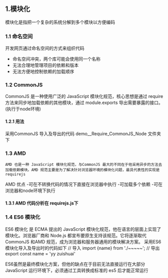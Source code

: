 ## 1.模块化
模块化是指把一个复杂的系统分解到多个模块以方便编码

### 1.1 命名空间
 开发网页通过命名空间的方式来组织代码
 - 命名空间冲突，两个库可能会使用同一个名称
 - 无法合理地管理项目的依赖和版本
 - 无法方便地控制依赖的加载顺序

### 1.2 CommonJS
CommonJS 是一种使用广泛的 JavaScript 模块化规范，核心思想是通过 require 方法来同步地加载依赖的其他模块，通过 module.exports 导出需要暴露的接口。(执行于node环境)

#### 1.2.1 用法
  采用CommonJS 导入及导出的代码 demo__Require_CommonJS_Node 文件夹下

### 1.3 AMD
	AMD 也是一种 JavaScript 模块化规范，与CommonJS 最大的不同在于他采用异步的方法去加载依赖模块。AMD 规范主要是为了解决针对浏览器环境的模块化问题，最具代表性的实现是requirejs

AMD 优点
-可在不转换代码的情况下直接在浏览器中执行
-可加载多个依赖
-可在浏览器和node环境下执行
#### 1.3.1 AMD 代码分析在 requirejs.js下

### 1.4 ES6 模块化
ES6 模块化 是 ECMA 提出的 JavaScript 模块化规范，他在语言的层面上实现了模块化。浏览器厂商和 Node.js 都宣布要原生支持该规范。它将逐渐取代 CommonJS 和AMD 规范，成为浏览器和服务器通用的模块解决方案。
采用ES6 模块化导入及导出时的代码如下
// 导入
import {name} from './~~~~~';
// 导出
export const name = 'yy zuishuai'

ES6虽然是最终模块化方案，但他的缺点在于目前无法直接运行在大部分 JavaScript 运行环境下，必须通过工具转换成标准的 es5 后才能正常运行